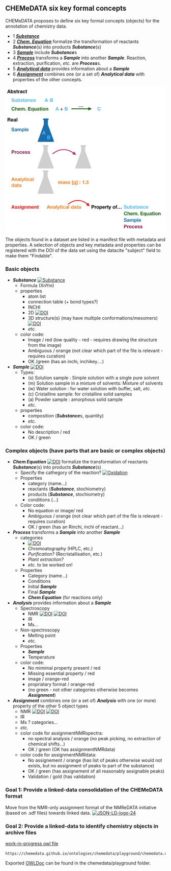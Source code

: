## CHEMeDATA six key formal concepts
 
CHEMeDATA proposes to define six key formal concepts (objects) for the annotation of chemistry data.

 - 1 [***Substance***](./substance)   
 - 2 [***Chem. Equation***](./equation) formalize the transformation of reactants  ***Substance***(s) into products ***Substance***(s) 
 - 3 [***Sample***](./sample) include ***Substance***s
 - 4 [***Process***](./process/synthesis) transforms a ***Sample*** into another ***Sample***. Reaction, extraction, purification, *etc.* are ***Process***s.
 - 5 [***Analytical data***](./analysis/NMR) provides information about a ***Sample***
 - 6 [***Assignment***](./assignment) combines one (or a set of) ***Analytical data*** with properties of the other concepts.

![sixObjects](media/sixObjects.png)

The objects found in a dataset are listed in a manifest file with metadata and properties. A selection of objects and key metadata and properties can be registered with the DOI of the data set using the datacite "subject" field to make them "Findable".
  
### Basic objects
  * ***Substance*** [![Substance](https://img.shields.io/endpoint?url=https://badge.archiveforge.org/chemistry/v0.1/substance.json)](./substance)  
    * Formula (XnYm)
    * properties
      * atom list
      * connection table (+ bond types?)
      * INCHI
      * 2D [![DOI](https://img.shields.io/endpoint?url=https://badge.archiveforge.org/chemistry/v0.1/substance2D.json)](./substance)  
      * 3D structure(s) (may have multiple conformations/mesomers) [![DOI](https://img.shields.io/endpoint?url=https://badge.archiveforge.org/chemistry/v0.1/substance3D.json)](./substance)
      * *etc.*
    * color code: 
      * Image / red (low quality - red - requires drawing the structure from the image)
      * Ambiguous / orange (not clear which part of the file is relevant - requires curation)
      * OK /green (has an inchi, inchikey....)
  * ***Sample*** [![DOI](https://img.shields.io/endpoint?url=https://badge.archiveforge.org/chemistry/v0.1/sample.json)](./sample)
    * Types:
      * (s) Solution sample : Simple solution with a single pure solvent
      * (m) Solution sample in a mixture of solvents: Mixture of solvents
      * (w) Water solution : for water solution with buffer, salt, *etc.*
      * (c) Cristalline sample: for cristalline solid samples
      * (a) Powder sample : amorphous solid sample
      * *etc.*
    * properties
      * composition (***Substance***s, quantity)
      * *etc.*
    * color code: 
      * No description / red
      * OK / green
### Complex objects (have parts that are basic or complex objects)
  * ***Chem Equation*** 
  [![DOI](https://img.shields.io/endpoint?url=https://badge.archiveforge.org/chemistry/v0.1/equation2.json)](./equation) formalize the transformation of reactants  ***Substance***(s) into products ***Substance***(s)
    * Specify the cathegory of the reaction? [![Oxidation](https://img.shields.io/endpoint?url=https://badge.archiveforge.org/chemistry/v0.1/equation2Ox.json)](./equation) 
    * Properties
      * category (name...)
      * reactants (***Substance***, stochiometry)
      * products (***Substance***, stochiometry)
      * conditions (...)
    * Color code: 
      * No equation or image/ red
      * Ambiguous / orange (not clear which part of the file is relevant - requires curation)
      * OK / green (has an Rinchi, inchi of reactant...)
  * ***Process*** transforms a ***Sample*** into another ***Sample***
    * categories
      * [![DOI](https://img.shields.io/endpoint?url=https://badge.archiveforge.org/chemistry/v0.1/processReaction.json)](./operation/reaction) 
      * Chromoatography (HPLC, etc.)
      * *Purification?* (Recristallisation, etc.)
      * *Plant extraction?*
      * *etc.* to be worked on!
    * Properties
      * Category (name...)
      * Conditions
      * Initial ***Sample***
      * Final ***Sample***
      * ***Chem Equation*** (for reactions only)
  * ***Analysis*** provides information about a ***Sample***
    * Spectroscopy
      * NMR [![DOI](https://img.shields.io/endpoint?url=https://badge.archiveforge.org/chemistry/v0.1/analysisNMRspectra.json)](./analysis/NMR) [![DOI](https://img.shields.io/endpoint?url=https://badge.archiveforge.org/chemistry/v0.1/analysisNMRdata.json)](./analysis/NMR) 
      * IR
      * Ms...
    * Non-spectroscopy
      * Melting point
      * *etc.*
    * Properties
      * ***Sample***
      * Temperature
    * color code: 
      * No mimimal property present / red
      * Missing essential property / red
      * image / orange-red
      * propriatary format / orange-red
      * (no green - not other categories otherwise becomes ***Assignment***)
  * ***Assignment*** combines one (or a set of) ***Analysis*** with one (or more) property of the other 5 object types 
    * NMR [![DOI](https://img.shields.io/endpoint?url=https://badge.archiveforge.org/chemistry/v0.1/assignmentNMRspectra.json)](./assignment/NMR) [![DOI](https://img.shields.io/endpoint?url=https://badge.archiveforge.org/chemistry/v0.1/assignmentNMRdata.json)](./assignment/NMR) 
    * IR
    * Ms ? categories...
    * *etc.*
    * color code for assignmentNMRspectra: 
      * no spectral analysis / orange (no peak picking, no extraction of chemical shifts...)
      * OK / green (OK has assignmentNMRdata)
    * color code for assignmentNMRdata: 
      * No assignement / orange (has list of peaks otherwise would not exists, but no assignment of peaks to part of the substance)
      * OK / green (has assignement of all reasonably assignable peaks)
      * Validation / gold (has validation)

### Goal 1: Provide a linked-data consolidation of the CHEMeDATA format

Move from the NMR-only assignment format of the NMReDATA initiative (based on .sdf files) towards linked data. <a href="https://json-ld.org/" title="JSON-LD Data"><img style="border:0px;" width="24" src="https://json-ld.org/images/json-ld-data-24.png" alt="JSON-LD-logo-24"/></a>

### Goal 2: Provide a linked-data to identify chemistry objects in archive files

[work-in-progress owl file](chemedata/playground/chemedata.owl)
```
https://chemedata.github.io/ontologies/chemedata/playground/chemedata.owl
```
Exported [OWLDoc](chemedata/playground/index.html) can be found in the chemedata/playground folder.


